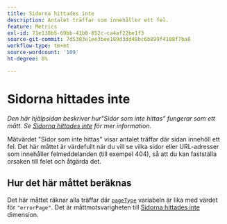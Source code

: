 ```yaml
---
title: Sidorna hittades inte
description: Antalet träffar som innehåller ett fel.
feature: Metrics
exl-id: 71e138b5-69bb-41b0-852c-ca4af22be1f3
source-git-commit: 7d5383e1ee3bee189d3dd48bc6b899f4108f7ba8
workflow-type: tm+mt
source-wordcount: '109'
ht-degree: 0%

---
```


# Sidorna hittades inte

*Den här hjälpsidan beskriver hur&quot;Sidor som inte hittas&quot; fungerar som ett mått. Se [Sidorna hittades inte](../dimensions/pages-not-found.md) för mer information.*

Mätvärdet &quot;Sidor som inte hittas&quot; visar antalet träffar där sidan innehöll ett fel. Det här måttet är värdefullt när du vill se vilka sidor eller URL-adresser som innehåller felmeddelanden (till exempel 404), så att du kan fastställa orsaken till felet och åtgärda det.

## Hur det här måttet beräknas

Det här måttet räknar alla träffar där [`pageType`](/help/implement/vars/page-vars/pagetype.md) variabeln är lika med värdet för `"errorPage"`. Det är måttmotsvarigheten till [Sidorna hittades inte](../dimensions/pages-not-found.md) dimension.
